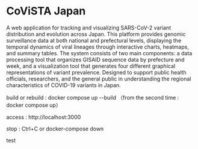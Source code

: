 # CoViSTA Japan

A web application for tracking and visualizing SARS-CoV-2 variant distribution and evolution across Japan. This platform provides genomic surveillance data at both national and prefectural levels, displaying the temporal dynamics of viral lineages through interactive charts, heatmaps, and summary tables. The system consists of two main components: a data processing tool that organizes GISAID sequence data by prefecture and week, and a visualization tool that generates four different graphical representations of variant prevalence. Designed to support public health officials, researchers, and the general public in understanding the regional characteristics of COVID-19 variants in Japan.

build or rebuild : docker compose up --build
（from the second time : docker compose up）

access : http://localhost:3000

stop : Ctrl+C or docker-compose down

test